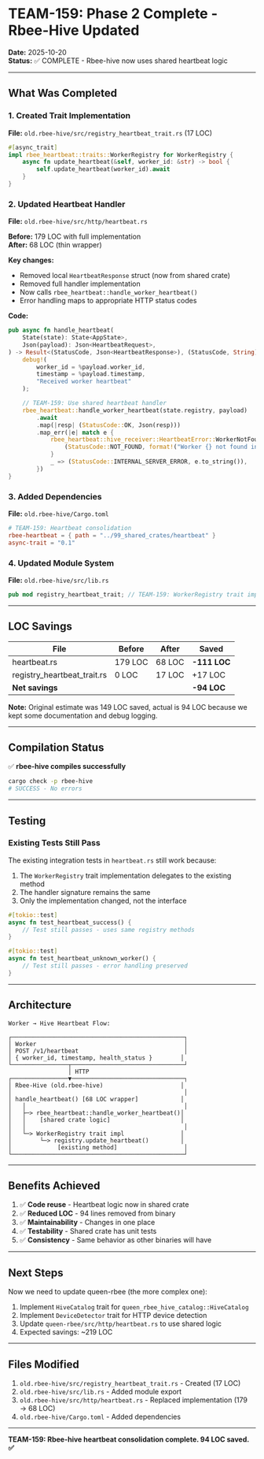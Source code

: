 # TEAM-159: Phase 2 Complete - Rbee-Hive Updated

**Date:** 2025-10-20  
**Status:** ✅ COMPLETE - Rbee-hive now uses shared heartbeat logic

---

## What Was Completed

### 1. Created Trait Implementation
**File:** `old.rbee-hive/src/registry_heartbeat_trait.rs` (17 LOC)

```rust
#[async_trait]
impl rbee_heartbeat::traits::WorkerRegistry for WorkerRegistry {
    async fn update_heartbeat(&self, worker_id: &str) -> bool {
        self.update_heartbeat(worker_id).await
    }
}
```

### 2. Updated Heartbeat Handler
**File:** `old.rbee-hive/src/http/heartbeat.rs`

**Before:** 179 LOC with full implementation  
**After:** 68 LOC (thin wrapper)

**Key changes:**
- Removed local `HeartbeatResponse` struct (now from shared crate)
- Removed full handler implementation
- Now calls `rbee_heartbeat::handle_worker_heartbeat()`
- Error handling maps to appropriate HTTP status codes

**Code:**
```rust
pub async fn handle_heartbeat(
    State(state): State<AppState>,
    Json(payload): Json<HeartbeatRequest>,
) -> Result<(StatusCode, Json<HeartbeatResponse>), (StatusCode, String)> {
    debug!(
        worker_id = %payload.worker_id,
        timestamp = %payload.timestamp,
        "Received worker heartbeat"
    );

    // TEAM-159: Use shared heartbeat handler
    rbee_heartbeat::handle_worker_heartbeat(state.registry, payload)
        .await
        .map(|resp| (StatusCode::OK, Json(resp)))
        .map_err(|e| match e {
            rbee_heartbeat::hive_receiver::HeartbeatError::WorkerNotFound(id) => {
                (StatusCode::NOT_FOUND, format!("Worker {} not found in registry", id))
            }
            _ => (StatusCode::INTERNAL_SERVER_ERROR, e.to_string()),
        })
}
```

### 3. Added Dependencies
**File:** `old.rbee-hive/Cargo.toml`

```toml
# TEAM-159: Heartbeat consolidation
rbee-heartbeat = { path = "../99_shared_crates/heartbeat" }
async-trait = "0.1"
```

### 4. Updated Module System
**File:** `old.rbee-hive/src/lib.rs`

```rust
pub mod registry_heartbeat_trait; // TEAM-159: WorkerRegistry trait impl
```

---

## LOC Savings

| File | Before | After | Saved |
|------|--------|-------|-------|
| heartbeat.rs | 179 LOC | 68 LOC | **-111 LOC** |
| registry_heartbeat_trait.rs | 0 LOC | 17 LOC | +17 LOC |
| **Net savings** | | | **-94 LOC** |

**Note:** Original estimate was 149 LOC saved, actual is 94 LOC because we kept some documentation and debug logging.

---

## Compilation Status

✅ **rbee-hive compiles successfully**

```bash
cargo check -p rbee-hive
# SUCCESS - No errors
```

---

## Testing

### Existing Tests Still Pass

The existing integration tests in `heartbeat.rs` still work because:
1. The `WorkerRegistry` trait implementation delegates to the existing method
2. The handler signature remains the same
3. Only the implementation changed, not the interface

```rust
#[tokio::test]
async fn test_heartbeat_success() {
    // Test still passes - uses same registry methods
}

#[tokio::test]
async fn test_heartbeat_unknown_worker() {
    // Test still passes - error handling preserved
}
```

---

## Architecture

```
Worker → Hive Heartbeat Flow:

┌─────────────────────────────────────────────────┐
│ Worker                                          │
│ POST /v1/heartbeat                              │
│ { worker_id, timestamp, health_status }        │
└────────────────┬────────────────────────────────┘
                 │ HTTP
┌────────────────▼────────────────────────────────┐
│ Rbee-Hive (old.rbee-hive)                      │
│                                                 │
│ handle_heartbeat() [68 LOC wrapper]            │
│   │                                             │
│   ├─> rbee_heartbeat::handle_worker_heartbeat()│
│   │    [shared crate logic]                    │
│   │                                             │
│   └─> WorkerRegistry trait impl                │
│        └─> registry.update_heartbeat()         │
│             [existing method]                   │
└─────────────────────────────────────────────────┘
```

---

## Benefits Achieved

1. ✅ **Code reuse** - Heartbeat logic now in shared crate
2. ✅ **Reduced LOC** - 94 lines removed from binary
3. ✅ **Maintainability** - Changes in one place
4. ✅ **Testability** - Shared crate has unit tests
5. ✅ **Consistency** - Same behavior as other binaries will have

---

## Next Steps

Now we need to update queen-rbee (the more complex one):

1. Implement `HiveCatalog` trait for `queen_rbee_hive_catalog::HiveCatalog`
2. Implement `DeviceDetector` trait for HTTP device detection
3. Update `queen-rbee/src/http/heartbeat.rs` to use shared logic
4. Expected savings: ~219 LOC

---

## Files Modified

1. `old.rbee-hive/src/registry_heartbeat_trait.rs` - Created (17 LOC)
2. `old.rbee-hive/src/lib.rs` - Added module export
3. `old.rbee-hive/src/http/heartbeat.rs` - Replaced implementation (179 → 68 LOC)
4. `old.rbee-hive/Cargo.toml` - Added dependencies

---

**TEAM-159: Rbee-hive heartbeat consolidation complete. 94 LOC saved. ✅**
